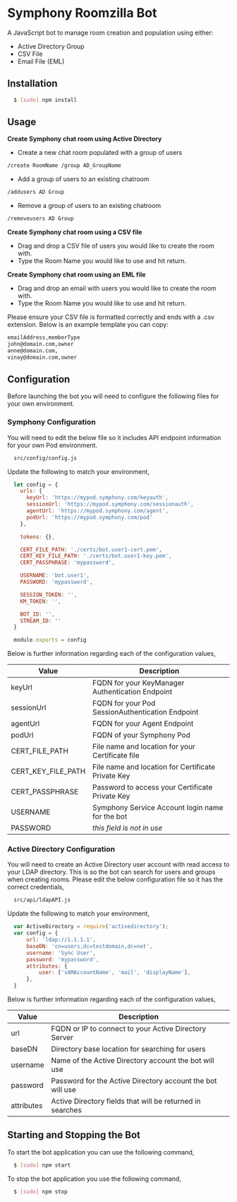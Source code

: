 # Symphony Roomzilla Bot

A JavaScript bot to manage room creation and population using either:
  - Active Directory Group
  - CSV File
  - Email File (EML)

## Installation

``` bash
  $ [sudo] npm install
```

## Usage
__Create Symphony chat room using Active Directory__
  - Create a new chat room populated with a group of users
``` bash
/create RoomName /group AD_GroupName
```
  - Add a group of users to an existing chatroom
``` bash
/addusers AD Group
```
  - Remove a group of users to an existing chatroom
``` bash
/removeusers AD Group
```


__Create Symphony chat room using a CSV file__
  - Drag and drop a CSV file of users you would like to create the room with.
  - Type the Room Name you would like to use and hit return.


__Create Symphony chat room using an EML file__
  - Drag and drop an email with users you would like to create the room with.
  - Type the Room Name you would like to use and hit return.

Please ensure your CSV file is formatted correctly and ends with a .csv extension. Below is an example template you can copy:
``` bash
emailAddress,memberType
john@domain.com,owner
anne@domain.com,
vinay@domain.com,owner
```

## Configuration
Before launching the bot you will need to configure the following files for your own environment.

### Symphony Configuration
You will need to edit the below file so it includes API endpoint information for your own Pod environment.
``` bash
  src/config/config.js
```

Update the following to match your environment,
``` js
  let config = {
    urls: {
      keyUrl: 'https://mypod.symphony.com/keyauth',
      sessionUrl: 'https://mypod.symphony.com/sessionauth',
      agentUrl: 'https://mypod.symphony.com/agent',
      podUrl: 'https://mypod.symphony.com/pod'
    },

    tokens: {},

    CERT_FILE_PATH: './certs/bot.user1-cert.pem',
    CERT_KEY_FILE_PATH: './certs/bot.user1-key.pem',
    CERT_PASSPHRASE: 'mypassword',

    USERNAME: 'bot.user1',
    PASSWORD: 'mypassword',

    SESSION_TOKEN: '',
    KM_TOKEN: '',

    BOT_ID: '',
    STREAM_ID: ''
  }

  module.exports = config
```


Below is further information regarding each of the configuration values,

 | Value              | Description                                        |
 | ------------------ | -------------------------------------------------- |
 | keyUrl             | FQDN for your KeyManager Authentication Endpoint   |
 | sessionUrl         | FQDN for your Pod SessionAuthentication Endpoint   |
 | agentUrl           | FQDN for your Agent Endpoint                       |
 | podUrl             | FQDN of your Symphony Pod                          |
 | CERT_FILE_PATH     | File name and location for your Certificate file   |
 | CERT_KEY_FILE_PATH | File name and location for Certificate Private Key |
 | CERT_PASSPHRASE    | Password to access your Certificate Private Key    |
 | USERNAME           | Symphony Service Account login name for the bot    |
 | PASSWORD           | _this field is not in use_

### Active Directory Configuration
You will need to create an Active Directory user account with read access to your LDAP directory.  This is so the bot can search for users and groups when creating rooms.  Please edit the below configuration file so it has the correct credentials,
``` bash
  src/api/ldapAPI.js
```

Update the following to match your environment,
``` js
  var ActiveDirectory = require('activedirectory');
  var config = {
      url: 'ldap://1.1.1.1',
      baseDN: 'cn=users,dc=testdomain,dc=net',
      username: 'Sync User',
      password: 'mypassword',
      attributes: {
          user: ['sAMAccountName', 'mail', 'displayName'],
      },
  }
```


Below is further information regarding each of the configuration values,

 | Value      | Description                                                |
 | ---------- | ---------------------------------------------------------- |
 | url        | FQDN or IP to connect to your Active Directory Server      |    
 | baseDN     | Directory base location for searching for users            |
 | username   | Name of the Active Directory account the bot will use      |
 | password   | Password for the Active Directory account the bot will use |
 | attributes | Active Directory fields that will be returned in searches  |

## Starting and Stopping the Bot
To start the bot application you can use the following command,
``` bash
  $ [sudo] npm start
```

To stop the bot application you use the following command,
``` bash
  $ [sudo] npm stop
```
